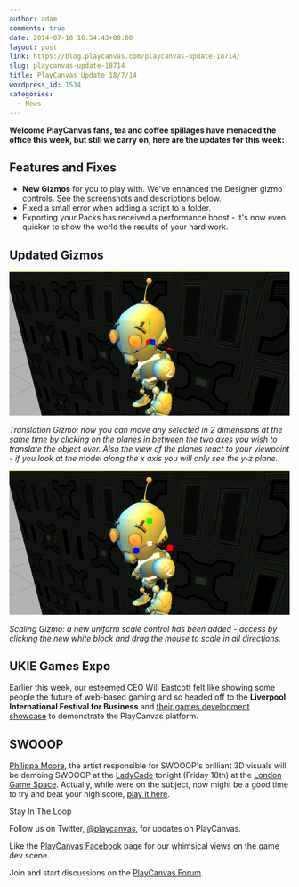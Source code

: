 ```yaml
---
author: adam
comments: true
date: 2014-07-18 16:54:43+00:00
layout: post
link: https://blog.playcanvas.com/playcanvas-update-18714/
slug: playcanvas-update-18714
title: PlayCanvas Update 18/7/14
wordpress_id: 1534
categories:
  - News
---
```


**Welcome PlayCanvas fans, tea and coffee spillages have menaced the office this week, but still we carry on, here are the updates for this week:**

## Features and Fixes

- **New Gizmos** for you to play with. We've enhanced the Designer gizmo controls. See the screenshots and descriptions below.
- Fixed a small error when adding a script to a folder.
- Exporting your Packs has received a performance boost - it's now even quicker to show the world the results of your hard work.

## Updated Gizmos

[![Blog_gizmo1](/assets/media/Blog_gizmo12.png)](/assets/media/Blog_gizmo12.png)

_Translation Gizmo: now you can move any selected in 2 dimensions at the same time by clicking on the planes in between the two axes you wish to translate the object over. Also the view of the planes react to your viewpoint - if you look at the model along the x axis you will only see the y-z plane._

[![Blog_gizmo3 scale](/assets/media/Blog_gizmo3-scale1.png)](/assets/media/Blog_gizmo3-scale1.png)

_Scaling Gizmo: a new uniform scale control has been added - access by clicking the new white block and drag the mouse to scale in all directions._

## UKIE Games Expo 

Earlier this week, our esteemed CEO Will Eastcott felt like showing some people the future of web-based gaming and so headed off to the **Liverpool International Festival for Business** and [their games development showcase](https://www.events.ukti.gov.uk/creative-business-breakfast-and-uk-games-industry-showcase--ifb) to demonstrate the PlayCanvas platform.

## SWOOOP

[Philippa Moore](http://philippamoore.com/), the artist responsible for SWOOOP's brilliant 3D visuals will be demoing SWOOOP at the [LadyCade](https://ladycade.org/) tonight (Friday 18th) at the [London Game Space](http://londongamespace.org/). Actually, while were on the subject, now might be a good time to try and beat your high score, [play it here](http://swooop.playcanvas.com/).

Stay In The Loop

Follow us on Twitter, [@playcanvas](https://twitter.com/playcanvas), for updates on PlayCanvas.

Like the [PlayCanvas Facebook](https://facebook.com/playcanvas) page for our whimsical views on the game dev scene.

Join and start discussions on the [PlayCanvas Forum](https://forum.playcanvas.com/).
